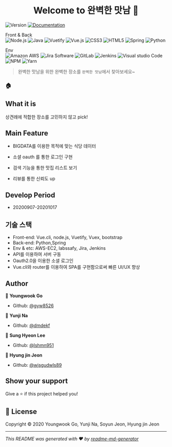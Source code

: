 <h1 align="center">Welcome to 완벽한 맛남 👋</h1>
<p>
<div></div>
  <img alt="Version" src="https://img.shields.io/badge/version-1.1-blue.svg?cacheSeconds=2592000" />
  <a href="https://lab.ssafy.com/s03-webmobile1-sub2/s03p12a501/blob/master/README.md" target="_blank">
    <img alt="Documentation" src="https://img.shields.io/badge/documentation-yes-brightgreen.svg" />
  </a>
</p>
<p>
<div>Front & Back</div>
   <img alt="Node.js" src="https://img.shields.io/badge/Node.js-339933?logo=Node.js&logoColor=white" />
   <img alt="Java" src="https://img.shields.io/badge/Java-007396?logo=Java&logoColor=white" />
    <img alt="Vuetify" src="https://img.shields.io/badge/Vuetify-1867C0?logo=vuetify&logoColor=white" />
    <img alt="Vue.js" src="https://img.shields.io/badge/Vue.js-4FC08D?logo=vue.js&logoColor=white" />
    <img alt="CSS3" src="https://img.shields.io/badge/CSS3-1572B6?logo=CSS3&logoColor=white" />
    <img alt="HTML5" src="https://img.shields.io/badge/html5-E34F26?logo=HTML5&logoColor=white" />
    <img alt="Spring" src="https://img.shields.io/badge/Spring-6DB33F?logo=Spring&logoColor=white" />
    <img alt="Python" src="https://img.shields.io/badge/Python-3776AB?logo=Python&logoColor=white" />
</p>
<p>
<div>Env</div>
    <img alt="Amazon AWS" src="https://img.shields.io/badge/Amazon AWS-232F3E?logo=Amazon AWS&logoColor=white" />
    <img alt="Jira Software" src="https://img.shields.io/badge/Jira Software-0052CC?logo=Jira Software&logoColor=white" />
    <img alt="GitLab" src="https://img.shields.io/badge/GitLab-FCA121?logo=GitLab&logoColor=white" />
    <img alt="Jenkins" src="https://img.shields.io/badge/Jenkins-D24939?logo=Jenkins&logoColor=white" />
    <img alt="Visual studio Code" src="https://img.shields.io/badge/VisualStudioCode-007ACC?logo=Visual studio Code&logoColor=white" />
    <img alt="NPM" src="https://img.shields.io/badge/NPM-CB3837?logo=NPM&logoColor=white" />
    <img alt=" Yarn" src="https://img.shields.io/badge/Yarn-2C8EBB?logo=Yarn&logoColor=white" />



> 완벽한 맛남을 위한 완벽한 장소를 `완벽한 맛남`에서 찾아보세요~


### 🏠

## What it is

상견례에 적합한 장소를 고민하지 않고 pick! 

## Main Feature

- BIGDATA를 이용한 목적에 맞는 식당 데이터

- 소셜 oauth 를 통한 로그인 구현

- 검색 기능을 통한 맛집 리스트 보기

- 리뷰를 통한 신뢰도 up

  

## Develop Period

- 20200907-20201017

## 기술 스택

- Front-end: Vue.cli, node.js, Vuetify, Vuex, bootstrap
- Back-end: Python,Spring
- Env & etc: AWS-EC2, labssafy, Jira, Jenkins
- API를 이용하여 서버 구동
- Oauth2.0을 이용한 소셜 로그인
- Vue.cli와 router를 이용하여 SPA를 구현함으로써 빠른 UI/UX 향상

## Author

👨 **Youngwook Go**

* Github: [@gyw8526](https://github.com/gyw8526)

👩  **Yunji Na**

* Github: [@dmdekf](https://github.com/dmdekf)

👨 **Sung Hyeon Lee**

* Github: [@lshmn951](https://github.com/lshmn951)

👨 **Hyung jin Jeon**

* Github: [@wjsgudwls89](https://github.com/wjsgudwls89)



## Show your support

Give a ⭐️ if this project helped you!

## 📝 License

Copyright © 2020 Youngwook Go, Yunji Na, Soyun Jeon, Hyung jin Jeon

***
_This README was generated with ❤️ by [readme-md-generator](https://github.com/kefranabg/readme-md-generator)_

